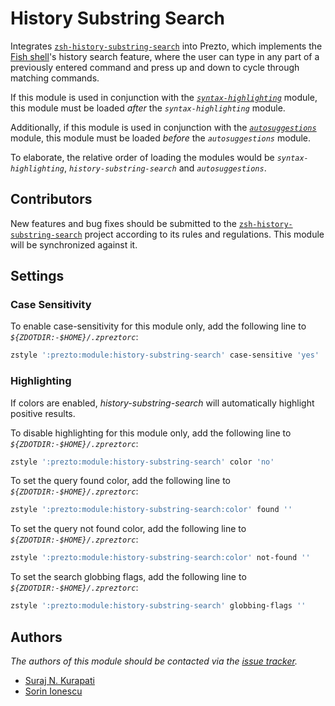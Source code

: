 # History Substring Search

Integrates [`zsh-history-substring-search`][1] into Prezto, which implements the
[Fish shell][2]'s history search feature, where the user can type in any part of
a previously entered command and press up and down to cycle through matching
commands.

If this module is used in conjunction with the [_`syntax-highlighting`_][3]
module, this module must be loaded _after_ the _`syntax-highlighting`_ module.

Additionally, if this module is used in conjunction with the
[_`autosuggestions`_][4] module, this module must be loaded _before_ the
_`autosuggestions`_ module.

To elaborate, the relative order of loading the modules would be
_`syntax-highlighting`_, _`history-substring-search`_ and _`autosuggestions`_.

## Contributors

New features and bug fixes should be submitted to the
[`zsh-history-substring-search`][1] project according to its rules and
regulations. This module will be synchronized against it.

## Settings

### Case Sensitivity

To enable case-sensitivity for this module only, add the following line to
_`${ZDOTDIR:-$HOME}/.zpreztorc`_:

```sh
zstyle ':prezto:module:history-substring-search' case-sensitive 'yes'
```

### Highlighting

If colors are enabled, _history-substring-search_ will automatically highlight
positive results.

To disable highlighting for this module only, add the following line to
_`${ZDOTDIR:-$HOME}/.zpreztorc`_:

```sh
zstyle ':prezto:module:history-substring-search' color 'no'
```

To set the query found color, add the following line to
_`${ZDOTDIR:-$HOME}/.zpreztorc`_:

```sh
zstyle ':prezto:module:history-substring-search:color' found ''
```

To set the query not found color, add the following line to
_`${ZDOTDIR:-$HOME}/.zpreztorc`_:

```sh
zstyle ':prezto:module:history-substring-search:color' not-found ''
```

To set the search globbing flags, add the following line to
_`${ZDOTDIR:-$HOME}/.zpreztorc`_:

```sh
zstyle ':prezto:module:history-substring-search' globbing-flags ''
```

## Authors

_The authors of this module should be contacted via the [issue tracker][5]._

- [Suraj N. Kurapati](https://github.com/sunaku)
- [Sorin Ionescu](https://github.com/sorin-ionescu)

[1]: https://github.com/zsh-users/zsh-history-substring-search
[2]: https://fishshell.com
[3]: ../syntax-highlighting#readme
[4]: ../autosuggestions#readme
[5]: https://github.com/sorin-ionescu/prezto/issues
